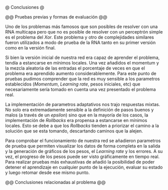 @ Conclusiones @

@@ Pruebas previas y formas de evaluación @@

Uno de los problemas más famosos que son posibles de resolver con una RNA multicapa pero
que no es posible de resolver con un perceptrón simple es el problema del *Xor*. Este
problema y otro de complejidades similares fueron utilizados a modo de prueba de la RNA
tanto en su primer versión como en la versión final.

Si bien la versión inicial de nuestra red era capaz de aprender el problema, tendía a
estancarse en mínimos locales. Una vez añadidos el momentum y la mezcla aleatoria de las
entradas el porcentaje de veces en que el problema era aprendido aumento considerablemente.
Para este punto de pruebas pudimos comprender que la red es muy sensible a los parametros
establecidos (*Momentum*, *Learning rate*, pesos iniciales, etc) que necesariamente
sería tomado en cuenta una vez presentado el problema real.

La implementación de parametros adaptativos nos trajo respuestas mixtas. No solo era
extremadamente sensible a la definición de pasos buenos y malos (a través de un *epsilon*)
sino que en la mayoría de los casos, la implementación de *Rollbacks* era propensa a
estancarse en mínimos locales. Esto se debe a que los *Rollbacks* tienden a priorizar el
camino a la solución que se esta tomando, descartando caminos que la alejen.

Para comprobar el funcionamiento de nuestra red se añadieron parametros de prueba que
permiten visualizar los datos de forma completa en la salida y la generación de gráficos
de los pesos, el *Learning rate* y los errores. A su vez, el progreso de los pesos puede
ser visto gráficamente en tiempo real. Para realizar pruebas más exhaustivas de añadió
la posibilidad de poder detener el aprendizaje en cualquier punto de la ejecución, evaluar
su estado y luego retomar desde ese mismo punto.

@@ Conclusiones relacionadas al problema @@
